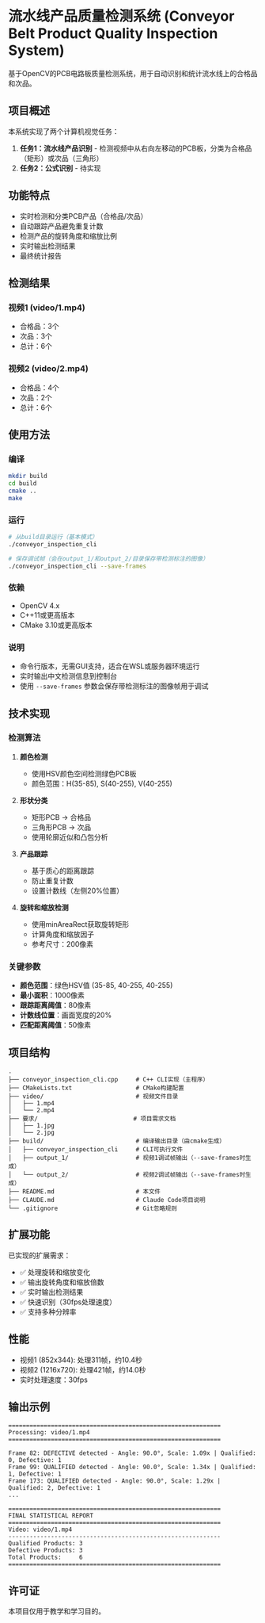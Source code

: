 # 流水线产品质量检测系统 (Conveyor Belt Product Quality Inspection System)

基于OpenCV的PCB电路板质量检测系统，用于自动识别和统计流水线上的合格品和次品。

## 项目概述

本系统实现了两个计算机视觉任务：
1. **任务1：流水线产品识别** - 检测视频中从右向左移动的PCB板，分类为合格品（矩形）或次品（三角形）
2. **任务2：公式识别** - 待实现

## 功能特点

- 实时检测和分类PCB产品（合格品/次品）
- 自动跟踪产品避免重复计数
- 检测产品的旋转角度和缩放比例
- 实时输出检测结果
- 最终统计报告

## 检测结果

### 视频1 (video/1.mp4)
- 合格品：3个
- 次品：3个
- 总计：6个

### 视频2 (video/2.mp4)
- 合格品：4个
- 次品：2个
- 总计：6个

## 使用方法

### 编译

```bash
mkdir build
cd build
cmake ..
make
```

### 运行

```bash
# 从build目录运行（基本模式）
./conveyor_inspection_cli

# 保存调试帧（会在output_1/和output_2/目录保存带检测标注的图像）
./conveyor_inspection_cli --save-frames
```

### 依赖

- OpenCV 4.x
- C++11或更高版本
- CMake 3.10或更高版本

### 说明

- 命令行版本，无需GUI支持，适合在WSL或服务器环境运行
- 实时输出中文检测信息到控制台
- 使用 `--save-frames` 参数会保存带检测标注的图像帧用于调试

## 技术实现

### 检测算法

1. **颜色检测**
   - 使用HSV颜色空间检测绿色PCB板
   - 颜色范围：H(35-85), S(40-255), V(40-255)

2. **形状分类**
   - 矩形PCB → 合格品
   - 三角形PCB → 次品
   - 使用轮廓近似和凸包分析

3. **产品跟踪**
   - 基于质心的距离跟踪
   - 防止重复计数
   - 设置计数线（左侧20%位置）

4. **旋转和缩放检测**
   - 使用minAreaRect获取旋转矩形
   - 计算角度和缩放因子
   - 参考尺寸：200像素

### 关键参数

- **颜色范围**：绿色HSV值 (35-85, 40-255, 40-255)
- **最小面积**：1000像素
- **跟踪距离阈值**：80像素
- **计数线位置**：画面宽度的20%
- **匹配距离阈值**：50像素

## 项目结构

```
.
├── conveyor_inspection_cli.cpp     # C++ CLI实现（主程序）
├── CMakeLists.txt                  # CMake构建配置
├── video/                          # 视频文件目录
│   ├── 1.mp4
│   └── 2.mp4
├── 要求/                           # 项目需求文档
│   ├── 1.jpg
│   └── 2.jpg
├── build/                          # 编译输出目录（由cmake生成）
│   ├── conveyor_inspection_cli     # CLI可执行文件
│   ├── output_1/                   # 视频1调试帧输出（--save-frames时生成）
│   └── output_2/                   # 视频2调试帧输出（--save-frames时生成）
├── README.md                       # 本文件
├── CLAUDE.md                       # Claude Code项目说明
└── .gitignore                      # Git忽略规则
```

## 扩展功能

已实现的扩展需求：
- ✅ 处理旋转和缩放变化
- ✅ 输出旋转角度和缩放倍数
- ✅ 实时输出检测结果
- ✅ 快速识别（30fps处理速度）
- ✅ 支持多种分辨率

## 性能

- 视频1 (852x344): 处理311帧，约10.4秒
- 视频2 (1216x720): 处理421帧，约14.0秒
- 实时处理速度：30fps

## 输出示例

```
============================================================
Processing: video/1.mp4
============================================================

Frame 82: DEFECTIVE detected - Angle: 90.0°, Scale: 1.09x | Qualified: 0, Defective: 1
Frame 99: QUALIFIED detected - Angle: 90.0°, Scale: 1.34x | Qualified: 1, Defective: 1
Frame 173: QUALIFIED detected - Angle: 90.0°, Scale: 1.29x | Qualified: 2, Defective: 1
...

============================================================
FINAL STATISTICAL REPORT
============================================================
Video: video/1.mp4
------------------------------------------------------------
Qualified Products: 3
Defective Products: 3
Total Products:     6
============================================================
```

## 许可证

本项目仅用于教学和学习目的。
